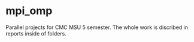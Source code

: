 # mpi_omp
Parallel projects for CMC MSU 5 semester.
The whole work is discribed in reports inside of folders.
